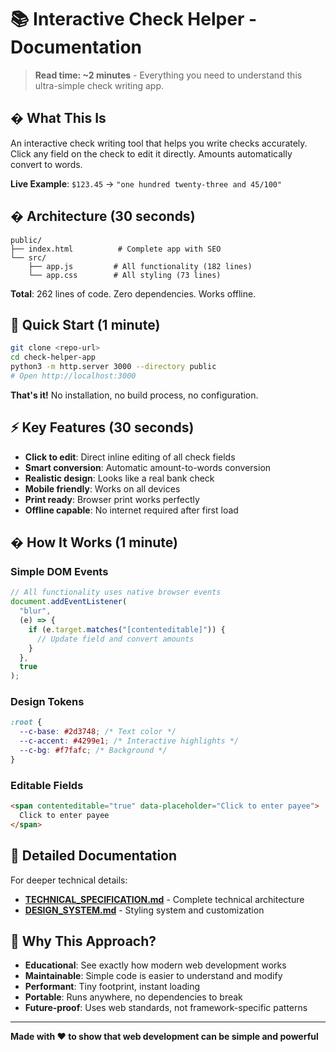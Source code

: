 # 📚 Interactive Check Helper - Documentation

> **Read time: ~2 minutes** - Everything you need to understand this ultra-simple check writing app.

## � What This Is

An interactive check writing tool that helps you write checks accurately. Click any field on the check to edit it directly. Amounts automatically convert to words.

**Live Example**: `$123.45` → `"one hundred twenty-three and 45/100"`

## �️ Architecture (30 seconds)

```
public/
├── index.html          # Complete app with SEO
└── src/
    ├── app.js         # All functionality (182 lines)
    └── app.css        # All styling (73 lines)
```

**Total**: 262 lines of code. Zero dependencies. Works offline.

## 🚀 Quick Start (1 minute)

```bash
git clone <repo-url>
cd check-helper-app
python3 -m http.server 3000 --directory public
# Open http://localhost:3000
```

**That's it!** No installation, no build process, no configuration.

## ⚡ Key Features (30 seconds)

- **Click to edit**: Direct inline editing of all check fields
- **Smart conversion**: Automatic amount-to-words conversion
- **Realistic design**: Looks like a real bank check
- **Mobile friendly**: Works on all devices
- **Print ready**: Browser print works perfectly
- **Offline capable**: No internet required after first load

## � How It Works (1 minute)

### Simple DOM Events

```javascript
// All functionality uses native browser events
document.addEventListener(
  "blur",
  (e) => {
    if (e.target.matches("[contenteditable]")) {
      // Update field and convert amounts
    }
  },
  true
);
```

### Design Tokens

```css
:root {
  --c-base: #2d3748; /* Text color */
  --c-accent: #4299e1; /* Interactive highlights */
  --c-bg: #f7fafc; /* Background */
}
```

### Editable Fields

```html
<span contenteditable="true" data-placeholder="Click to enter payee">
  Click to enter payee
</span>
```

## 📖 Detailed Documentation

For deeper technical details:

- **[TECHNICAL_SPECIFICATION.md](TECHNICAL_SPECIFICATION.md)** - Complete technical architecture
- **[DESIGN_SYSTEM.md](DESIGN_SYSTEM.md)** - Styling system and customization

## 🌟 Why This Approach?

- **Educational**: See exactly how modern web development works
- **Maintainable**: Simple code is easier to understand and modify
- **Performant**: Tiny footprint, instant loading
- **Portable**: Runs anywhere, no dependencies to break
- **Future-proof**: Uses web standards, not framework-specific patterns

---

**Made with ❤️ to show that web development can be simple and powerful**
